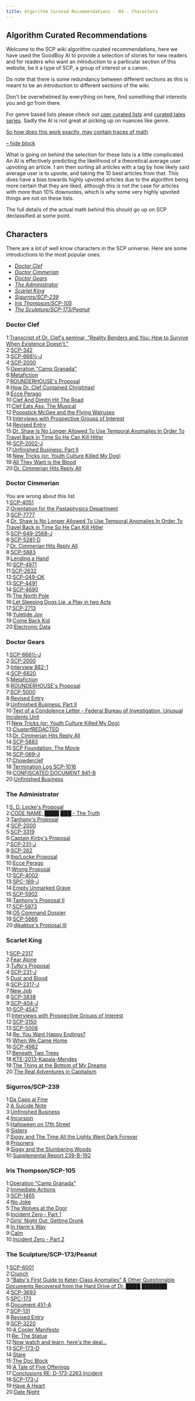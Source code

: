 ```yaml
---
title: Algorithm Curated Recommendations - 04 - Characters
---
```


## Algorithm Curated Recommendations

Welcome to the SCP wiki algorithm curated recommendations, here we have used the GoodBoy AI to provide a selection of stories for new readers and for readers who want an introduction to a particular section of this website, be it a type of SCP, a group of interest or a canon.

Do note that there is some redundancy between different sections as this is meant to be an introduction to different sections of the wiki.

Don't be overwhelmed by everything on here, find something that interests you and go from there.

For genre based lists please check out [user curated lists](/user-curated-lists) and [curated tales series](/curated-tale-series). Sadly the AI is not great at picking up on nuances like genre.

[So how does this work exactly, may contain traces of math](javascript:;)

[– hide block](javascript:;)

What is going on behind the selection for these lists is a little complicated. An AI is effectively predicting the likelihood of a theoretical average user upvoting an article. I am then sorting all articles with a tag by how likely said average user is to upvote, and taking the 10 best articles from that. This does have a bias towards highly upvoted articles due to the algorithm being more certain that they are liked, although this is not the case for articles with more than 10% downvotes, which is why some very highly upvoted things are not on these lists.

The full details of the actual math behind this should go up on SCP declassified at some point.

## Characters

There are a lot of well know characters in the SCP universe. Here are some introductions to the most popular ones.

-   [_Doctor Clef_](#doctor-clef)
-   [_Doctor Cimmerian_](#doctor-cimmerian)
-   [_Doctor Gears_](#doctor-gears)
-   [_The Administrator_](#the-administrator)
-   [_Scarlet King_](#scarlet-king)
-   [_Sigurros/SCP-239_](#sigurrosscp-239)
-   [_Iris Thompson/SCP-105_](#iris-thompsonscp-105)
-   [_The Sculpture/SCP-173/Peanut_](#the-sculpturescp-173peanut)

### Doctor Clef

1:[Transcript of Dr. Clef's seminar, "Reality Benders and You: How to Survive When Existence Doesn't."](/clef101)  
2:[SCP-342](/scp-342)  
3:[SCP-666½-J](/scp-666-and-a-half-j)  
4:[SCP-2000](/scp-2000)  
5:[Operation "Camp Granada"](/hellomuddah)  
6:[Metafiction](/metafiction)  
7:[ROUNDERHOUSE's Proposal](/rounderhouse-proposal)  
8:[How Dr. Clef Contained Christmas!](/how-dr-clef-contained-christmas)  
9:[Ecce Perago](/ecceperago)  
10:[Clef And Dimitri Hit The Road](/clef-and-dimitri-hit-the-road)  
11:[Clef Eats Ass: The Musical](/clef-eats-ass-the-musical)  
12:[Poopstick McGee and the Flying Walruses](/poopstick-mcgee-and-the-flying-walruses)  
13:[Interviews with Prospective Groups of Interest](/interviews-with-prospective-groups-of-interest)  
14:[Revised Entry](/revised-entry)  
15:[Dr. Shaw Is No Longer Allowed To Use Temporal Anomalies In Order To Travel Back in Time So He Can Kill Hitler](/dr-shaw-is-no-longer-allowed-to-use-temporal-anomalies)  
16:[SCP-2002-J](/scp-2002-j)  
17:[Unfinished Business: Part II](/unfinished-business-ii)  
18:[New Tricks (or: Youth Culture Killed My Dog)](/new-tricks)  
19:[All They Want is the Blood](/all-they-want-is-the-blood)  
20:[Dr. Cimmerian Hits Reply All](/cimmerian-sends-650-pms)

### Doctor Cimmerian

You are wrong about this list  
1:[SCP-4051](/scp-4051)  
2:[Orientation for the Pastaphysics Department](/orientation-for-the-pastaphysics-department)  
3:[SCP-7777](/scp-7777)  
4:[Dr. Shaw Is No Longer Allowed To Use Temporal Anomalies In Order To Travel Back in Time So He Can Kill Hitler](/dr-shaw-is-no-longer-allowed-to-use-temporal-anomalies)  
5:[SCP-649-2568-J](/scp-649-2568-j)  
6:[SCP-5281-D](/scp-5281)  
7:[Dr. Cimmerian Hits Reply All](/cimmerian-sends-650-pms)  
8:[SCP-5883](/scp-5883)  
9:[Lending a Hand](/lending-a-hand)  
10:[SCP-4971](/scp-4971)  
11:[SCP-2632](/scp-2632)  
12:[SCP-049-ΩK](/omega-k-049)  
13:[SCP-4491](/scp-4491)  
14:[SCP-4690](/scp-4690)  
15:[The North Pole](/the-north-pole)  
16:[Let Sleeping Dogs Lie, a Play in two Acts](/let-sleeping-dogs-lie-a-play-in-two-acts)  
17:[SCP-2713](/scp-2713)  
18:[Yuletide Joy](/yuletide-joy)  
19:[Come Back Kid](/come-back-kid)  
20:[Electronic Data](/electronic-data)

### Doctor Gears

1:[SCP-666½-J](/scp-666-and-a-half-j)  
2:[SCP-2000](/scp-2000)  
3:[Interview 882-1](/interview-882-1)  
4:[SCP-6820](/scp-6820)  
5:[Metafiction](/metafiction)  
6:[ROUNDERHOUSE's Proposal](/rounderhouse-proposal)  
7:[SCP-5000](/scp-5000)  
8:[Revised Entry](/revised-entry)  
9:[Unfinished Business: Part II](/unfinished-business-ii)  
10:[Text of a Condolence Letter - Federal Bureau of Investigation, Unusual Incidents Unit](/text-of-a-condolence-letter-federal-bureau-of-investigation)  
11:[New Tricks (or: Youth Culture Killed My Dog)](/new-tricks)  
12:[ClusterfREDACTED](/clusterfredacted)  
13:[Dr. Cimmerian Hits Reply All](/cimmerian-sends-650-pms)  
14:[SCP-5883](/scp-5883)  
15:[SCP Foundation: The Movie](/scp-foundation-the-movie)  
16:[SCP-069-J](/scp-069-j)  
17:[Chowderclef](/chowderclef)  
18:[Termination Log SCP-1016](/termination-log-scp-1016)  
19:[CONFISCATED DOCUMENT 941-B](/scptabloid)  
20:[Unfinished Business](/unfinished-business)

### The Administrator

1:[S. D. Locke's Proposal](/shaggydredlocks-proposal)  
2:[CODE NAME: ████ ███ - The Truth](/code-name-the-truth)  
3:[Tanhony's Proposal](/tanhony-s-proposal)  
4:[SCP-2000](/scp-2000)  
5:[SCP-3319](/scp-3319)  
6:[Captain Kirby's Proposal](/captain-kirby-s-proposal)  
7:[SCP-231-J](/scp-231-j)  
8:[SCP-262](/scp-262)  
9:[Ihp/Locke Proposal](/keter-duty)  
10:[Ecce Perago](/ecceperago)  
11:[Wrong Proposal](/wrong-proposal)  
12:[SCP-4002](/scp-4002)  
13:[SPC-169-J](/spc-169-j)  
14:[Empty Unmarked Grave](/empty-unmarked-grave)  
15:[SCP-5902](/scp-5902)  
16:[Tanhony's Proposal II](/tanhony-s-proposal-ii)  
17:[SCP-5973](/scp-5973)  
18:[O5 Command Dossier](/o5-command-dossier)  
19:[SCP-5666](/scp-5666)  
20:[djkaktus's Proposal III](/djkaktus-s-proposal-iii)

### Scarlet King

1:[SCP-2317](/scp-2317)  
2:[Fear Alone](/fear-alone)  
3:[Tufto's Proposal](/tuftos-proposal)  
4:[SCP-231-J](/scp-231-j)  
5:[Dust and Blood](/dust-and-blood)  
6:[SCP-2317-J](/scp-2317-j)  
7:[New Job](/new-job)  
8:[SCP-3838](/scp-3838)  
9:[SCP-404-J](/scp-404-j)  
10:[SCP-4547](/scp-4547)  
11:[Interviews with Prospective Groups of Interest](/interviews-with-prospective-groups-of-interest)  
12:[SCP-3150](/scp-3150)  
13:[SCP-5008](/scp-5008)  
14:[Re: You Want Happy Endings?](/you-want-happy-endings)  
15:[When We Came Home](/when-we-came-home)  
16:[SCP-4982](/scp-4982)  
17:[Beneath Two Trees](/beneath-two-trees)  
18:[KTE-2013-Kapala-Mendes](/kte-2013-kapala-mendes)  
19:[The Thing at the Bottom of My Dreams](/the-thing-at-the-bottom-of-my-dreams)  
20:[The Real Adventures in Capitalism](/the-real-adventures-in-capitalism)

### Sigurros/SCP-239

1:[Da Capo al Fine](/da-capo-al-fine)  
2:[A Suicide Note](/a-suicide-note)  
3:[Unfinished Business](/unfinished-business)  
4:[Incursion](/incursion)  
5:[Halloween on 17th Street](/halloween-on-17th-street)  
6:[Sisters](/sisters)  
7:[Siggy and The Time All the Lights Went Dark Forever](/siggy-and-the-monster-of-the-dark-halls)  
8:[Prisoners](/prisoners)  
9:[Siggy and the Slumbering Woods](/siggy-and-the-slumbering-woods)  
10:[Supplemental Report 239-B-192](/supplemental-report-239-b-192)

### Iris Thompson/SCP-105

1:[Operation "Camp Granada"](/hellomuddah)  
2:[Immediate Actions](/immediate-actions)  
3:[SCP-1465](/scp-1465)  
4:[No Joke](/no-joke)  
5:[The Wolves at the Door](/the-wolves-at-the-door)  
6:[Incident Zero - Part 1](/incident-zero-part-1)  
7:[Girls' Night Out: Getting Drunk](/getting-drunk)  
8:[In Harm's Way](/in-harm-s-way)  
9:[Calm](/calm)  
10:[Incident Zero - Part 2](/incident-zero-part-2)

### The Sculpture/SCP-173/Peanut

1:[SCP-6001](/scp-6001)  
2:[Crunch](/crunch)  
3:["Baby's First Guide to Keter-Class Anomalies" & Other Questionable Documents Recovered from the Hard Drive of Dr. ████ ███████](/baby-s-first-guide-to-keter-class-anomalies-and-other-questi)  
4:[SCP-3693](/scp-3693)  
5:[SPC-173](/spc-173-j)  
6:[Document 451-A](/document-451-a)  
7:[SCP-131](/scp-131)  
8:[Revised Entry](/revised-entry)  
9:[SCP-3220](/scp-3220)  
10:[A Cooler Manifesto](/a-cooler-manifesto)  
11:[Re: The Statue](/re-the-statue)  
12:[Now watch and learn, here's the deal...](/now-watch-and-learn-heres-the-deal)  
13:[SCP-173-D](/scp-173-d)  
14:[Stare](/stare)  
15:[The Doc Block](/the-doc-block)  
16:[A Tale of Five Offerings](/hint-the-thing-is-173)  
17:[Conclusions RE: D-173-2263 Incident](/conclusions-red-173-2263-incident)  
18:[SCP-173-J](/scp-173-j)  
19:[Have A Heart](/have-a-heart)  
20:[Date Night](/date-night)
